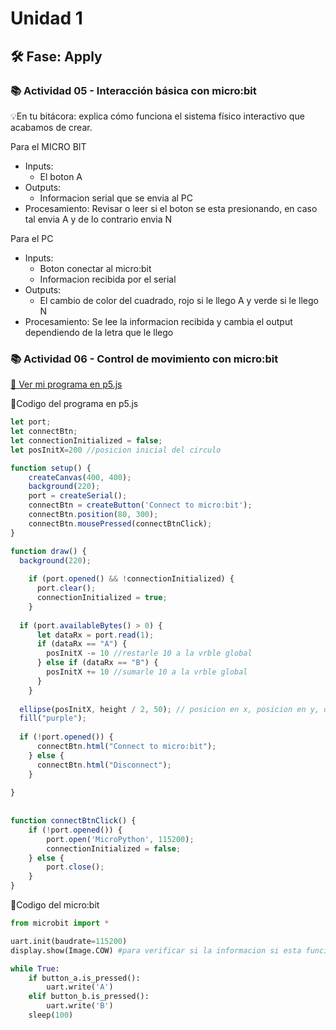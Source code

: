 # Unidad 1

## 🛠 Fase: Apply

### 📚 Actividad 05 - Interacción básica con micro:bit
💡En tu bitácora: explica cómo funciona el sistema físico interactivo que acabamos de crear.

Para el MICRO BIT
+ Inputs:
  + El boton A
+ Outputs:
  + Informacion serial que se envia al PC
+ Procesamiento: Revisar o leer si el boton se esta presionando, en caso tal envia A y de lo contrario envia N
  
Para el PC
+ Inputs:
  + Boton conectar al micro:bit
  + Informacion recibida por el serial
+ Outputs:
  + El cambio de color del cuadrado, rojo si le llego A y verde si le llego N
+ Procesamiento: Se lee la informacion recibida y cambia el output dependiendo de la letra que le llego


### 📚 Actividad 06 - Control de movimiento con micro:bit
[🌟 Ver mi programa en p5.js](https://editor.p5js.org/VanDiosa/sketches/y62ebcBxG)

🌟Codigo del programa en p5.js
```javascript
let port; 
let connectBtn; 
let connectionInitialized = false;
let posInitX=200 //posicion inicial del circulo

function setup() {
    createCanvas(400, 400); 
    background(220); 
    port = createSerial(); 
    connectBtn = createButton('Connect to micro:bit'); 
    connectBtn.position(80, 300); 
    connectBtn.mousePressed(connectBtnClick); 
}

function draw() {
  background(220);
  
    if (port.opened() && !connectionInitialized) { 
      port.clear();
      connectionInitialized = true;
    }
  
  if (port.availableBytes() > 0) { 
      let dataRx = port.read(1); 
      if (dataRx == "A") {
        posInitX -= 10 //restarle 10 a la vrble global 
      } else if (dataRx == "B") {
        posInitX += 10 //sumarle 10 a la vrble global
      }
    }
  
  ellipse(posInitX, height / 2, 50); // posicion en x, posicion en y, diametro
  fill("purple");
  
  if (!port.opened()) {
      connectBtn.html("Connect to micro:bit");
    } else {
      connectBtn.html("Disconnect");
    }
  
}
  
  
function connectBtnClick() {
    if (!port.opened()) { 
        port.open('MicroPython', 115200); 
        connectionInitialized = false; 
    } else {
        port.close();
    }
}
```

🌟Codigo del micro:bit
```python
from microbit import *

uart.init(baudrate=115200)
display.show(Image.COW) #para verificar si la informacion si esta funcionando

while True:
    if button_a.is_pressed():
        uart.write('A') 
    elif button_b.is_pressed():
        uart.write('B') 
    sleep(100)
```

